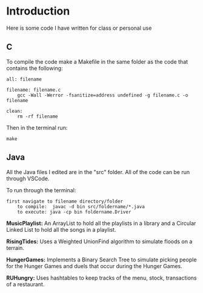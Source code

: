 # Introduction
Here is some code I have written for class or personal use



## C

To compile the code make a Makefile in the same folder as the code that contains the following:
```
all: filename

filename: filename.c
	gcc -Wall -Werror -fsanitize=address undefined -g filename.c -o filename
	
clean:
	rm -rf filename
```
Then in the terminal run:

```
make
```




## Java

All the Java files I edited are in the "src" folder. All of the code can be run through VSCode.

To run through the terminal:

    first navigate to filename directory/folder
        to compile:  javac -d bin src/foldername/*.java
        to execute: java -cp bin foldername.Driver



**MusicPlaylist:** An ArrayList to hold all the playlists in a library and a Circular Linked List to hold all the songs in a playlist.

**RisingTides:** Uses a Weighted UnionFind algorithm to simulate floods on a terrain.

**HungerGames:**  Implements a Binary Search Tree to simulate picking people for the Hunger Games and duels that occur during the Hunger Games.

**RUHungry:** Uses hashtables to keep tracks of the menu, stock, transactions of a restaurant.

